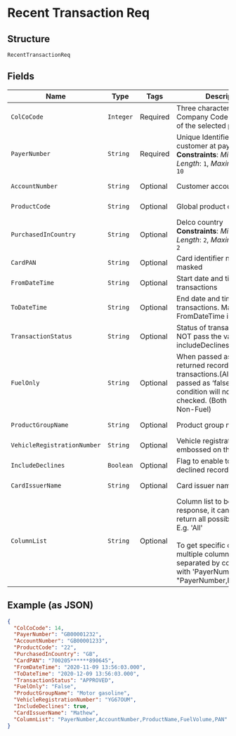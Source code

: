 
# Recent Transaction Req

## Structure

`RecentTransactionReq`

## Fields

| Name | Type | Tags | Description | Getter | Setter |
|  --- | --- | --- | --- | --- | --- |
| `ColCoCode` | `Integer` | Required | Three character Collecting Company Code (Shell Code) of the selected payer | Integer getColCoCode() | setColCoCode(Integer colCoCode) |
| `PayerNumber` | `String` | Required | Unique Identifier for the customer at payment point.<br>**Constraints**: *Minimum Length*: `1`, *Maximum Length*: `10` | String getPayerNumber() | setPayerNumber(String payerNumber) |
| `AccountNumber` | `String` | Optional | Customer account number. | String getAccountNumber() | setAccountNumber(String accountNumber) |
| `ProductCode` | `String` | Optional | Global product code | String getProductCode() | setProductCode(String productCode) |
| `PurchasedInCountry` | `String` | Optional | Delco country<br>**Constraints**: *Minimum Length*: `2`, *Maximum Length*: `2` | String getPurchasedInCountry() | setPurchasedInCountry(String purchasedInCountry) |
| `CardPAN` | `String` | Optional | Card identifier number masked | String getCardPAN() | setCardPAN(String cardPAN) |
| `FromDateTime` | `String` | Optional | Start date and time of transactions | String getFromDateTime() | setFromDateTime(String fromDateTime) |
| `ToDateTime` | `String` | Optional | End date and time of transactions. Mandatory if FromDateTime is provided. | String getToDateTime() | setToDateTime(String toDateTime) |
| `TransactionStatus` | `String` | Optional | Status of transaction. DO NOT pass the value if includeDeclines is passed | String getTransactionStatus() | setTransactionStatus(String transactionStatus) |
| `FuelOnly` | `String` | Optional | When passed as ‘true’ Only returned records with Fuel transactions.(All Fuels).When passed as ‘false’ the above condition will not be checked. (Both All Fuels and Non-Fuel) | String getFuelOnly() | setFuelOnly(String fuelOnly) |
| `ProductGroupName` | `String` | Optional | Product group name | String getProductGroupName() | setProductGroupName(String productGroupName) |
| `VehicleRegistrationNumber` | `String` | Optional | Vehicle registration number embossed on the card | String getVehicleRegistrationNumber() | setVehicleRegistrationNumber(String vehicleRegistrationNumber) |
| `IncludeDeclines` | `Boolean` | Optional | Flag to enable to get declined records | Boolean getIncludeDeclines() | setIncludeDeclines(Boolean includeDeclines) |
| `CardIssuerName` | `String` | Optional | Card issuer name | String getCardIssuerName() | setCardIssuerName(String cardIssuerName) |
| `ColumnList` | `String` | Optional | Column list to be part of response, it can be 'All' to return all possible column. E.g. 'All'<br><br>To get specific columns pass multiple columns name separated by comma along with 'PayerNumber'. E.g. "PayerNumber,ProductCode" | String getColumnList() | setColumnList(String columnList) |

## Example (as JSON)

```json
{
  "ColCoCode": 14,
  "PayerNumber": "GB00001232",
  "AccountNumber": "GB00001233",
  "ProductCode": "22",
  "PurchasedInCountry": "GB",
  "CardPAN": "700205******890645",
  "FromDateTime": "2020-11-09 13:56:03.000",
  "ToDateTime": "2020-12-09 13:56:03.000",
  "TransactionStatus": "APPROVED",
  "FuelOnly": "False",
  "ProductGroupName": "Motor gasoline",
  "VehicleRegistrationNumber": "YG67OUM",
  "IncludeDeclines": true,
  "CardIssuerName": "Mathew",
  "ColumnList": "PayerNumber,AccountNumber,ProductName,FuelVolume,PAN"
}
```

